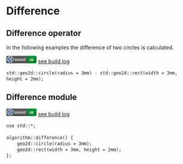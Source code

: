 # Difference

## Difference operator

In the following examples the difference of two circles is calculated.

![test](.test/difference_operator.png)
[see build log](.test/difference_operator.log)

```µcad,difference_operator
std::geo2d::circle(radius = 3mm) - std::geo2d::rect(width = 3mm, height = 2mm);
```

## Difference module

![test](.test/difference_module.png)
[see build log](.test/difference_module.log)

```µcad,difference_module
use std::*;

algorithm::difference() {
    geo2d::circle(radius = 3mm);
    geo2d::rect(width = 3mm, height = 2mm);
};
```
